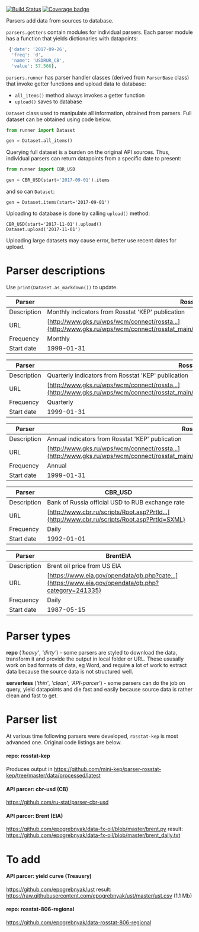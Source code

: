 [![Build Status](https://travis-ci.org/mini-kep/parsers.svg?branch=master)](https://travis-ci.org/mini-kep/parsers)
[![Coverage badge](https://codecov.io/gh/mini-kep/parsers/branch/master/graphs/badge.svg)](https://codecov.io/gh/mini-kep/parsers)

Parsers add data from sources to database. 

```parsers.getters``` contain modules for individual parsers. Each parser module has a function 
that yields dictionaries with datapoints:
```python 
 {'date': '2017-09-26', 
  'freq': 'd', 
  'name': 'USDRUR_CB', 
  'value': 57.566},
```

```parsers.runner``` has parser handler classes (derived from ```ParserBase``` class)
that invoke getter functions and upload data to database:
   
   - ```all_items()``` method always invokes a getter function
   - ```upload()``` saves to database


```Dataset``` class used to manipulate all information, obtained from parsers. 
Full dataset can be obtained using code below.

```python 
from runner import Dataset

gen = Dataset.all_items()

```

Querying full dataset is a burden on the original API sources. Thus, individual parsers can return 
datapoints from a specific date to present: 

```python
from runner import CBR_USD

gen = CBR_USD(start='2017-09-01').items
```

and so can ```Dataset```:

```
gen = Dataset.items(start='2017-09-01')
```

Uploading to database is done by calling ```upload()``` method: 

```
CBR_USD(start='2017-11-01').upload()
Dataset.upload('2017-11-01')

```

Uploading large datasets may cause error, better use recent dates for upload. 


# Parser descriptions

Use ```print(Dataset.as_markdown())``` to update. 


| Parser | RosstatKEP_Monthly |
| ------ | ------------------ |
| Description | Monthly indicators from Rosstat 'KEP' publication |
| URL | [http://www.gks.ru/wps/wcm/connect/rossta...](http://www.gks.ru/wps/wcm/connect/rosstat_main/rosstat/ru/statistics/publications/catalog/doc_1140080765391) |
| Frequency | Monthly |
| Start date | 1999-01-31 |

| Parser | RosstatKEP_Quarterly |
| ------ | -------------------- |
| Description | Quarterly indicators from Rosstat 'KEP' publication |
| URL | [http://www.gks.ru/wps/wcm/connect/rossta...](http://www.gks.ru/wps/wcm/connect/rosstat_main/rosstat/ru/statistics/publications/catalog/doc_1140080765391) |
| Frequency | Quarterly |
| Start date | 1999-01-31 |

| Parser | RosstatKEP_Annual |
| ------ | ----------------- |
| Description | Annual indicators from Rosstat 'KEP' publication |
| URL | [http://www.gks.ru/wps/wcm/connect/rossta...](http://www.gks.ru/wps/wcm/connect/rosstat_main/rosstat/ru/statistics/publications/catalog/doc_1140080765391) |
| Frequency | Annual |
| Start date | 1999-01-31 |

| Parser | CBR_USD |
| ------ | ------- |
| Description | Bank of Russia official USD to RUB exchange rate |
| URL | [http://www.cbr.ru/scripts/Root.asp?PrtId...](http://www.cbr.ru/scripts/Root.asp?PrtId=SXML) |
| Frequency | Daily |
| Start date | 1992-01-01 |

| Parser | BrentEIA |
| ------ | -------- |
| Description | Brent oil price from US EIA |
| URL | [https://www.eia.gov/opendata/qb.php?cate...](https://www.eia.gov/opendata/qb.php?category=241335) |
| Frequency | Daily |
| Start date | 1987-05-15 |

Parser types
============

**repo** (*'heavy'*, *'dirty'*) - some parsers are styled to download the data, transform it and provide the output in local folder or URL. These ususally work on bad formats of data, eg Word, and require a lot of work to extract data because the source data is not structured well. 

**serverless** (*'thin'*, *'clean'*, *'API-parcer'*) - some parsers can do the job on query, yield datapoints and die fast and easily because source data is rather clean and fast to get. 


Parser list
===========

At various time following parsers were developed, ```rosstat-kep``` is most advanced one. Original code listings are below.

#### repo: rosstat-kep
Produces output in <https://github.com/mini-kep/parser-rosstat-kep/tree/master/data/processed/latest>

#### API parcer: cbr-usd (CB)
<https://github.com/ru-stat/parser-cbr-usd>

#### API parcer: Brent (EIA)
<https://github.com/epogrebnyak/data-fx-oil/blob/master/brent.py>
result: <https://github.com/epogrebnyak/data-fx-oil/blob/master/brent_daily.txt>

To add
======

#### API parcer: yield curve (Treausry)
<https://github.com/epogrebnyak/ust>
result: <https://raw.githubusercontent.com/epogrebnyak/ust/master/ust.csv> (1.1 Mb)

#### repo: rosstat-806-regional
<https://github.com/epogrebnyak/data-rosstat-806-regional>
